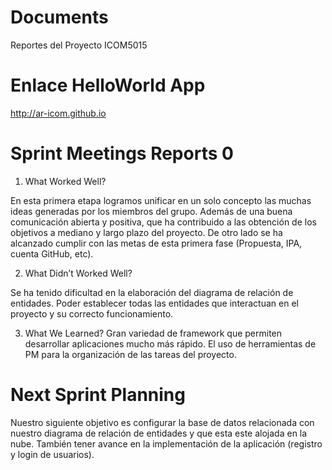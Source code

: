 # Documents
Reportes del Proyecto ICOM5015

# Enlace HelloWorld App

http://ar-icom.github.io

# Sprint Meetings Reports 0
1. What Worked Well?

En esta primera etapa logramos unificar en un solo concepto las muchas ideas generadas por
los miembros del grupo. Además de una buena comunicación abierta y positiva, que ha contribuido
a las obtención de los objetivos a mediano y largo plazo del proyecto. De otro lado se ha
alcanzado cumplir con las metas de esta primera fase (Propuesta, IPA, cuenta GitHub, etc).

2. What Didn’t Worked Well?

Se ha tenido dificultad en la elaboración del diagrama de relación de entidades. Poder establecer
todas las entidades que interactuan en el proyecto y su correcto funcionamiento.

3. What We Learned?
Gran variedad de framework que permiten desarrollar aplicaciones mucho más rápido. El uso de herramientas
de PM para la organización de las tareas del proyecto. 

# Next Sprint Planning
Nuestro siguiente objetivo es configurar la base de datos relacionada con nuestro diagrama de relación
de entidades y que esta este alojada en la nube. También tener avance en la implementación de la
aplicación (registro y login de usuarios).
